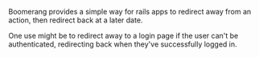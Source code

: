 Boomerang provides a simple way for rails apps to redirect away from an action, then redirect back at a later date.

One use might be to redirect away to a login page if the user can't be authenticated, redirecting back when they've successfully logged in.
